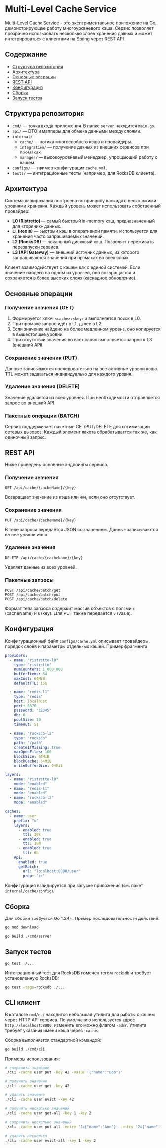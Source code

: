 # Multi-Level Cache Service

Multi-Level Cache Service - это экспериментальное приложение на Go, демонстрирующее работу многоуровневого кэша. Сервис позволяет прозрачно использовать несколько слоёв хранения данных и может интегрироваться с клиентами на Spring через REST API.

## Содержание
- [Структура репозитория](#структура-репозитория)
- [Архитектура](#архитектура)
- [Основные операции](#основные-операции)
- [REST API](#rest-api)
- [Конфигурация](#конфигурация)
- [Сборка](#сборка)
- [Запуск тестов](#запуск-тестов)

## Структура репозитория
- `cmd/` — точка входа приложения. В папке `server` находится `main.go`.
- `api/` — DTO и мапперы для обмена данными между слоями.
- `internal/`
  - `cache/` — логика многослойного кэша и провайдеры.
  - `integration/` — получение данных из внешних сервисов при промахах.
  - `manager/` — высокоуровневый менеджер, упрощающий работу с кэшем.
- `configs/` — пример конфигурации `cache.yml`.
- `tests/` — интеграционные тесты (например, для RocksDB клиента).

## Архитектура
Система кэширования построена по принципу каскада с несколькими уровнями хранения. Каждый уровень может использовать собственный провайдер:

- **L0 (Ristretto)** — самый быстрый in-memory кэш, предназначенный для «горячих» данных.
- **L1 (Redis)** — быстрый кэш в оперативной памяти. Используется для хранения часто запрашиваемых значений.
- **L2 (RocksDB)** — локальный дисковый кэш. Позволяет переживать перезапуски сервиса.
- **L3 (API Gateway)** — внешний источник данных, из которого запрашиваются значения при промахах во всех слоях.

Клиент взаимодействует с кэшем как с единой системой. Если значение найдено на одном из уровней, оно возвращается и сохраняется в более высоких слоях (каскадное обновление).

## Основные операции
### Получение значения (GET)
1. Формируется ключ `<cache>:<key>` и выполняется поиск в L0.
2. При промахе запрос идёт в L1, далее в L2.
3. Если значение найдено на более медленном уровне, оно копируется в вышестоящие уровни.
4. При отсутствии значения во всех слоях выполняется запрос к L3 (внешний API).

### Сохранение значения (PUT)
Данные записываются последовательно на все активные уровни кэша. TTL может задаваться индивидуально для каждого уровня.

### Удаление значения (DELETE)
Значение удаляется из всех уровней. При необходимости отправляется запрос во внешний API.

### Пакетные операции (BATCH)
Сервис поддерживает пакетные GET/PUT/DELETE для оптимизации сетевых вызовов. Каждый элемент пакета обрабатывается так же, как одиночный запрос.

## REST API
Ниже приведены основные эндпоинты сервиса.

### Получение значения
```
GET /api/cache/{cacheName}/{key}
```
Возвращает значение из кэша или `404`, если оно отсутствует.

### Сохранение значения
```
PUT /api/cache/{cacheName}/{key}
```
В теле запроса передаётся JSON со значением. Данные записываются во все уровни кэша.

### Удаление значения
```
DELETE /api/cache/{cacheName}/{key}
```
Удаляет данные из всех уровней.

### Пакетные запросы
```
POST /api/cache/batch/get
POST /api/cache/batch/put
POST /api/cache/batch/delete
```
Формат тела запроса содержит массив объектов с полями `c` (cacheName) и `k` (key). Для PUT также передаётся `v` (value).

## Конфигурация
Конфигурационный файл `configs/cache.yml` описывает провайдеры, порядок слоёв и параметры отдельных кэшей. Пример фрагмента:

```yaml
providers:
  - name: "ristretto-l0"
    type: "ristretto"
    numCounters: 1_000_000
    bufferItems: 64
    maxCost: 64MiB
    defaultTTL: 15s

  - name: "redis-l1"
    type: "redis"
    host: localhost
    port: 6370
    password: "12345"
    db: 0
    poolSize: 10
    timeout: 5s

  - name: "rocksdb-l2"
    type: "rocksdb"
    path: "/path"
    createIfMissing: true
    maxOpenFiles: 100
    blockSize: 64MiB
    blockCache: 64MiB
    writeBufferSize: 64MiB

layers:
  - name: "ristretto-l0"
    mode: "enabled"
  - name: "redis-l1"
    mode: "enabled"
  - name: "rocksdb-l2"
    mode: "enabled"

caches:
  - name: user
    prefix: "u"
    layers:
      - enabled: true
        ttl: 30s
      - enabled: true
        ttl: 10m
      - enabled: true
        ttl: 6h
    Api:
      enabled: true
      getBatch:
        url: "localhost:8080/user"
        prop: "id"
```

Конфигурация валидируется при запуске приложения (см. пакет `internal/cache/config`).

## Сборка
Для сборки требуется Go 1.24+. Пример последовательности действий:

```bash
go mod download

go build ./cmd/server
```

## Запуск тестов

```bash
go test ./...
```

Интеграционный тест для RocksDB помечен тегом `rocksdb` и требует установленную RocksDB:

```bash
go test -tags=rocksdb ./...
```

## CLI клиент
В каталоге `cmd/cli` находится небольшая утилита для работы с кэшем
через HTTP API сервиса. По умолчанию используется адрес
`http://localhost:8080`, изменить его можно флагом `-addr`. Утилита
требует указания имени кэша через `-cache`.

Сборка выполняется стандартной командой:

```bash
go build ./cmd/cli
```

Примеры использования:

```bash
# сохранить значение
./cli -cache user put -key 42 -value '{"name":"Bob"}'

# получить значение
./cli -cache user get -key 42

# удалить значение
./cli -cache user evict -key 42

# получить несколько значений
./cli -cache user get-all -key 1 -key 2

# сохранить несколько значений
./cli -cache user put-all -entry '1={"name":"Ann"}' -entry '2={"name":"Bob"}'

# удалить несколько
./cli -cache user evict-all -key 1 -key 2
```

